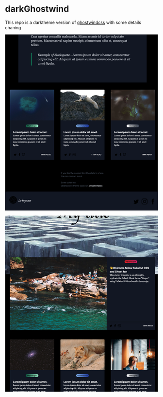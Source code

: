 # darkGhostwind 

This repo is a darktheme version of [ghostwindcss](https://github.com/tailwindtoolbox/Ghostwind) with some details chaning

![example](https://github.com/chiptu/darkGhostwind/blob/master/ex.png?raw=true)

![example 2](https://github.com/chiptu/darkGhostwind/blob/master/ex2.png?raw=true)

